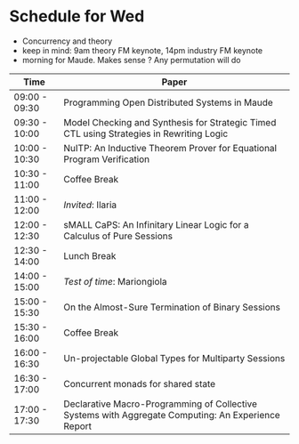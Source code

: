 # Schedule for Wed

- Concurrency and theory
- keep in mind: 9am theory FM keynote, 14pm industry FM keynote
- morning for Maude. Makes sense ? Any permutation will do

| Time |  Paper |
|------|-------|
| 09:00 - 09:30  | Programming Open Distributed Systems in Maude|
| 09:30 - 10:00  | Model Checking and Synthesis for Strategic Timed CTL using Strategies in Rewriting Logic |
| 10:00 - 10:30  | NuITP: An Inductive Theorem Prover for Equational Program Verification |
| 10:30 - 11:00  | Coffee Break |
| 11:00 - 12:00  |  _Invited_: Ilaria |
| 12:00 - 12:30  | sMALL CaPS: An Infinitary Linear Logic for a Calculus of Pure Sessions |
| 12:30 - 14:00  | Lunch Break |
| 14:00 - 15:00  | _Test of time_: Mariongiola  |
| 15:00 - 15:30  | On the Almost-Sure Termination of Binary Sessions |
| 15:30 - 16:00  | Coffee Break |
| 16:00 - 16:30  | Un-projectable Global Types for Multiparty Sessions |
| 16:30 - 17:00  | Concurrent monads for shared state |
| 17:00 - 17:30  | Declarative Macro-Programming of Collective Systems with Aggregate Computing: An Experience Report |


